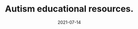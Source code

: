 ---
date: "2021-07-14"
draft: false
title: "Autism educational resources."
description: "Autism education resources."
icon: "fas fa-users"  # fontawesome icon pack : https://fontawesome.com/icons/
# twitter card image
og_image: "images/education.jpg"
layout: "education"

######################### banner #####################
banner:
  title: "Autism Educational Resources"
  image: "images/education.jpg"
  imagealt: "A woman is shown reading while sitting on a large stack of books."
  content : "I have gathered some great Autism educational resources for you to learn more directly from other autistic people."
  button:
    enable : true
    label : "Goodreads Lists"
    link : "https://www.goodreads.com/review/list/147931757-autism-101?ref=nav_mybooks&shelf=autistic-living"
  button2:
    enable : true
    label : "Youtube Playlists"
    link : "https://www.youtube.com/channel/UCNJB9XK2b2l9fy0pvDFPFgg/playlists"    
  background_class: "bg-light"




---
